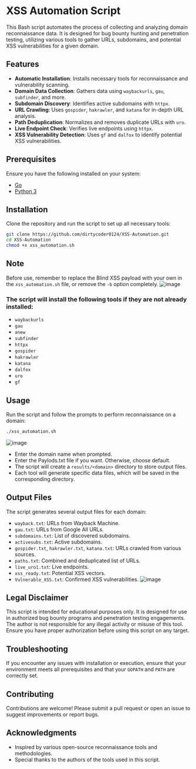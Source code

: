 
# XSS Automation Script

This Bash script automates the process of collecting and analyzing domain reconnaissance data. It is designed for bug bounty hunting and penetration testing, utilizing various tools to gather URLs, subdomains, and potential XSS vulnerabilities for a given domain.

## Features

- **Automatic Installation**: Installs necessary tools for reconnaissance and vulnerability scanning.
- **Domain Data Collection**: Gathers data using `waybackurls`, `gau`, `subfinder`, and more.
- **Subdomain Discovery**: Identifies active subdomains with `httpx`.
- **URL Crawling**: Uses `gospider`, `hakrawler`, and `katana` for in-depth URL analysis.
- **Path Deduplication**: Normalizes and removes duplicate URLs with `uro`.
- **Live Endpoint Check**: Verifies live endpoints using `httpx`.
- **XSS Vulnerability Detection**: Uses `gf` and `dalfox` to identify potential XSS vulnerabilities.

## Prerequisites

Ensure you have the following installed on your system:

- [Go](https://golang.org/doc/install)
- [Python 3](https://www.python.org/downloads/)

## Installation

Clone the repository and run the script to set up all necessary tools:

```bash
git clone https://github.com/dirtycoder0124/XSS-Automation.git
cd XSS-Automation
chmod +x xss_automation.sh
```
## Note

Before use, remember to replace the Blind XSS payload with your own in the `xss_automation.sh` file, or remove the `-b` option completely.
![image](https://github.com/user-attachments/assets/d61c5b7d-acb9-4634-9dee-c8d4f56386ee)

### The script will install the following tools if they are not already installed:

- `waybackurls`
- `gau`
- `anew`
- `subfinder`
- `httpx`
- `gospider`
- `hakrawler`
- `katana`
- `dalfox`
- `uro`
- `gf`


## Usage

Run the script and follow the prompts to perform reconnaissance on a domain:

```bash
./xss_automation.sh
```
![image](https://github.com/user-attachments/assets/4519493a-b4ba-49eb-af84-7eb8902270a4)

- Enter the domain name when prompted.
- Enter the Paylods.txt file if you want. Otherwise, choose default.
- The script will create a `results/<domain>` directory to store output files.
- Each tool will generate specific data files, which will be saved in the corresponding directory.

## Output Files

The script generates several output files for each domain:

- `wayback.txt`: URLs from Wayback Machine.
- `gau.txt`: URLs from Google All URLs.
- `subdomains.txt`: List of discovered subdomains.
- `activesubs.txt`: Active subdomains.
- `gospider.txt`, `hakrawler.txt`, `katana.txt`: URLs crawled from various sources.
- `paths.txt`: Combined and deduplicated list of URLs.
- `live_uro1.txt`: Live endpoints.
- `xss_ready.txt`: Potential XSS vectors.
- `Vulnerable_XSS.txt`: Confirmed XSS vulnerabilities.
![image](https://github.com/user-attachments/assets/6e4b1bd7-0522-4dce-8dda-c0b41a36e9dc)

## Legal Disclaimer

This script is intended for educational purposes only. It is designed for use in authorized bug bounty programs and penetration testing engagements. The author is not responsible for any illegal activity or misuse of this tool. Ensure you have proper authorization before using this script on any target.

## Troubleshooting

If you encounter any issues with installation or execution, ensure that your environment meets all prerequisites and that your `GOPATH` and `PATH` are correctly set.

## Contributing

Contributions are welcome! Please submit a pull request or open an issue to suggest improvements or report bugs.

## Acknowledgments

- Inspired by various open-source reconnaissance tools and methodologies.
- Special thanks to the authors of the tools used in this script.
